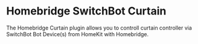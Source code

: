 # Homebridge SwitchBot Curtain

The Homebridge Curtain plugin allows you to controll curtain controller
via SwitchBot Bot Device(s) from HomeKit with Homebridge.
